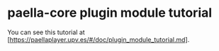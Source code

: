 # paella-core plugin module tutorial

You can see this tutorial at [https://paellaplayer.upv.es/#/doc/plugin_module_tutorial.md].
